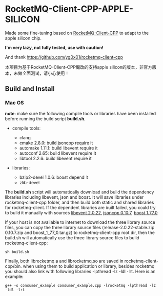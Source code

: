 # RocketMQ-Client-CPP-APPLE-SILICON

Made some fine-tuning based on [RocketMQ-Client-CPP](https://github.com/apache/rocketmq-client-cpp) to adapt to the apple silicon chip. 

**I'm very lazy, not fully tested, use with caution!**

And thank https://github.com/yg0x01/rocketmq-client-cpp

本项目为基于RocketMQ-Client-CPP魔改的支持apple silicon的版本，非官方版本，未做全面测试，请小心使用！

## Build and Install

### Mac OS

**note**: make sure the following compile tools or libraries have been installed before running the build script **build.sh**.

- compile tools:
	- clang
	- cmake 2.8.0: build jsoncpp require it
	- automake 1.11.1: build libevent require it
	- autoconf 2.65: build libevent require it
	- libtool 2.2.6: build libevent require it

- libraries:   
	- bzip2-devel 1.0.6: boost depend it
	- zlib-devel

The **build.sh** script will automatically download and build the dependency libraries including libevent, json and boost. It will save libraries under rocketmq-client-cpp folder, and then build both static and shared libraries for rocketmq-client. If the dependent libraries are built failed, you could try to build it manually with sources [libevent 2.0.22](https://github.com/libevent/libevent/archive/release-2.0.22-stable.zip "lib event 2.0.22"), [jsoncpp 0.10.7](https://github.com/open-source-parsers/jsoncpp/archive/0.10.7.zip  "jsoncpp 0.10.7"), [boost 1.77.0](http://sourceforge.net/projects/boost/files/boost/1.77.0/boost_1_77_0.tar.gz "boost 1.77.0")

If your host is not available to internet to download the three library source files, you can copy the three library source files (release-2.0.22-stable.zip  0.10.7.zip and boost_1_77_0.tar.gz) to rocketmq-client-cpp root dir, then the build.sh will automatically use the three library source files to build rocketmq-client-cpp:

    sh build.sh

Finally, both librocketmq.a and librocketmq.so are saved in rocketmq-client-cpp/bin. when using them to build application or library, besides rocketmq you should also link with following libraries -lpthread -lz -ldl -lrt. Here is an example:

    g++ -o consumer_example consumer_example.cpp -lrocketmq -lpthread -lz -ldl -lrt

